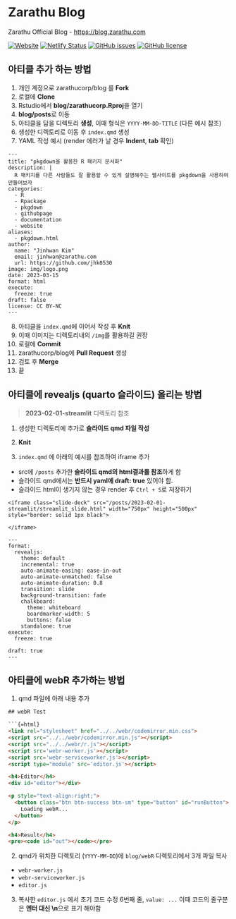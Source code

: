 # Zarathu Blog

Zarathu Official Blog - <https://blog.zarathu.com>

[![Website](https://img.shields.io/website-up-down-green-red/http/shields.io.svg?label=blog.zarathu.com)](http://blog.zarathu.com) [![Netlify Status](https://api.netlify.com/api/v1/badges/3b41765e-c008-499f-93c4-83fdbe833cd8/deploy-status)](https://app.netlify.com/sites/zarathublog/deploys) [![GitHub issues](https://img.shields.io/github/issues/zarathucorp/blog.svg)](https://github.com/zarathucorp/blog/issues) [![GitHub license](https://img.shields.io/github/license/zarathucorp/blog.svg)](https://github.com/zarathucorp/blog/blob/master/LICENSE)

## 아티클 추가 하는 방법

1.  개인 계정으로 zarathucorp/blog 를 **Fork**
2.  로컬에 **Clone**
3.  Rstudio에서 **blog/zarathucorp.Rproj**을 열기
4.  **blog/posts**로 이동
5.  아티클을 담을 디렉토리 **생성**, 이때 형식은 `YYYY-MM-DD-TITLE` (다른 예시 참조)
6.  생성한 디렉토리로 이동 후 `index.qmd` 생성
7.  YAML 작성 예시 (render 에러가 날 경우 **Indent**, **tab** 확인)

```{YAML}
---
title: "pkgdown을 활용한 R 패키지 문서화"
description: | 
  R 패키지를 다른 사람들도 잘 활용할 수 있게 설명해주는 웹사이트를 pkgdown을 사용하여 만들어보자
categories:
  - R
  - Rpackage
  - pkgdown
  - githubpage
  - documentation
  - website
aliases:
  - pkgdown.html
author:
  name: "Jinhwan Kim"
  email: jinhwan@zarathu.com
  url: https://github.com/jhk0530
image: img/logo.png
date: 2023-03-15
format: html
execute:
  freeze: true
draft: false
license: CC BY-NC
---
```

8.  아티클을 `index.qmd`에 이어서 작성 후 **Knit**
9.  이때 이미지는 디렉토리내의 `/img`를 활용하길 권장
10. 로컬에 **Commit**
11. zarathucorp/blog에 **Pull Request** 생성
12. 검토 후 **Merge**
13. 끝

## 아티클에 revealjs (quarto 슬라이드) 올리는 방법

> **2023-02-01-streamlit** 디렉토리 참조

1.  생성한 디렉토리에 추가로 **슬라이드 qmd 파일 작성**

2.  **Knit**

3.  `index.qmd` 에 아래의 예시를 참조하여 iframe 추가

-   src에 `/posts` 추가한 **슬라이드 qmd의 html결과를 참조**하게 함
-   슬라이드 qmd에서는 **반드시 yaml에 draft: true** 있어야 함.
-   슬라이드 html이 생기지 않는 경우 render 후 `Ctrl + S`로 저장하기

```         
<iframe class="slide-deck" src="/posts/2023-02-01-streamlit/streamlit_slide.html" width="750px" height="500px" style="border: solid 1px black">

</iframe>
```

```{YAML}
---
format:
  revealjs:
    theme: default
    incremental: true
    auto-animate-easing: ease-in-out
    auto-animate-unmatched: false
    auto-animate-duration: 0.8
    transition: slide
    background-transition: fade
    chalkboard:
      theme: whiteboard
      boardmarker-width: 5
      buttons: false
    standalone: true
execute: 
  freeze: true

draft: true
---

```

## 아티클에 webR 추가하는 방법

1.  qmd 파일에 아래 내용 추가

``` html
## webR Test

```{=html}
<link rel="stylesheet" href="../../webr/codemirror.min.css">
<script src="../../webr/codemirror.min.js"></script>
<script src="../../webr/r.js"></script>
<script src='webr-worker.js'></script> 
<script src='webr-serviceworker.js'></script> 
<script type="module" src='editor.js'></script>

<h4>Editor</h4>
<div id="editor"></div>

<p style="text-align:right;">
  <button class="btn btn-success btn-sm" type="button" id="runButton">
    Loading webR...
  </button>
</p>

<h4>Result</h4>
<pre><code id="out"></code></pre>
```

2.  qmd가 위치한 디렉토리 (`YYYY-MM-DD`)에 `blog/webR` 디렉토리에서 3개 파일 복사

-   `webr-worker.js`
-   `webr-serviceworker.js`
-   `editor.js`

3.  복사한 `editor.js` 에서 초기 코드 수정 6번째 줄, `value: ...` 이때 코드의 줄구분은 **엔터 대신 \n**으로 표기 해야함
